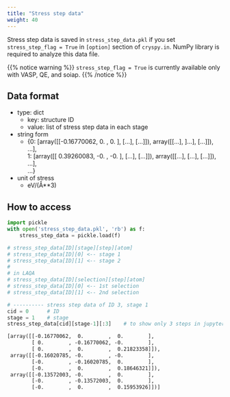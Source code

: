 ```yaml
---
title: "Stress step data"
weight: 40
---
```


Stress step data is saved in `stress_step_data.pkl` if you set `stress_step_flag = True` in `[option]` section of `cryspy.in`. NumPy library is required to analyze this data file.


{{% notice warning %}}
`stress_step_flag = True` is currently available only with VASP, QE, and soiap. 
{{% /notice %}}



## Data format

- type: dict
    + key: structure ID
    + value: list of stress step data in each stage
- string form
    + {0: [array([[-0.16770062,  0.        ,  0.        ], [...], [...]]), array([[...], ]...], [...]]), ...],    
    1: [array([[ 0.39260083, -0.        , -0.        ], [...], [...]]), array([[...], [...], [...]]), ...],  
    ...}
- unit of stress
    + eV/(Å**3)

## How to access

``` python
import pickle
with open('stress_step_data.pkl', 'rb') as f:
    stress_step_data = pickle.load(f)

# stress_step_data[ID][stage][step][atom]
# stress_step_data[ID][0] <-- stage 1
# stress_step_data[ID][1] <-- stage 2
#
# in LAQA
# stress_step_data[ID][selection][step][atom]
# stress_step_data[ID][0] <-- 1st selection
# stress_step_data[ID][1] <-- 2nd selection

# ---------- stress step data of ID 3, stage 1
cid = 0      # ID
stage = 1    # stage
stress_step_data[cid][stage-1][:3]    # to show only 3 steps in jupyter 
```

``` txt
[array([[-0.16770062,  0.        ,  0.        ],
        [ 0.        , -0.16770062, -0.        ],
        [ 0.        ,  0.        ,  0.21823358]]),
 array([[-0.16020785, -0.        , -0.        ],
        [-0.        , -0.16020785,  0.        ],
        [-0.        ,  0.        ,  0.18646321]]),
 array([[-0.13572003, -0.        ,  0.        ],
        [-0.        , -0.13572003,  0.        ],
        [-0.        ,  0.        ,  0.15953926]])]
```

